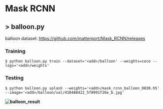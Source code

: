 # Mask RCNN



## > balloon.py

balloon  dataset:   <https://github.com/matterport/Mask_RCNN/releases>  



### Training

```
$ python balloon.py train --dataset='<add>/balloon' --weights=coco --logs='<add>/weights'
```



### Testing

```
$ python balloon.py splash --weights='<add>/mask_rcnn_balloon_0030.h5' --image='<add>/balloon/val/410488422_5f8991f26e_b.jpg'
```



**![balloon_result](Mask_RCNN/balloon_result.jpg)**








